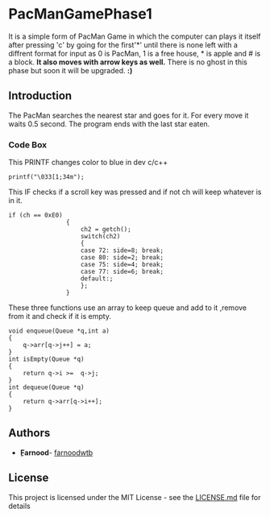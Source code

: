 # PacManGamePhase1

It is a simple form of PacMan Game in which the computer can plays it itself after pressing 'c' by going for the first'*' until there is none left with a diffrent format for input as 0 is PacMan, 1 is a free house, * is apple and # is a block.
**It also moves with arrow keys as well.**
There is no ghost in this phase but soon it will be upgraded.  **:)**

## Introduction

The PacMan searches the nearest star and goes for it.
For every move it waits 0.5 second.
The program ends with the last star eaten.

### Code Box 

This PRINTF changes color to blue in dev c/c++

````
printf("\033[1;34m");
````
This IF checks if a scroll key was pressed and if not ch will keep whatever is in it.

```
if (ch == 0xE0)
				{
					ch2 = getch();
					switch(ch2)
					{
					case 72: side=8; break;
					case 80: side=2; break;
					case 75: side=4; break;
					case 77: side=6; break;
					default:;
					};
				}
```
These three functions use an array to keep queue and add to it ,remove from it and check if it is empty. 

```
void enqueue(Queue *q,int a)
{
	q->arr[q->j++] = a;
}
int isEmpty(Queue *q)
{
	return q->i >=  q->j;
}
int dequeue(Queue *q)
{
	return q->arr[q->i++];
}
```
 
## Authors

* **ِFarnood**- [farnoodwtb](https://github.com/farnoodwtb)

## License

This project is licensed under the MIT License - see the [LICENSE.md](https://github.com/farnoodwtb/PacManGamePhase1/blob/master/LICENSE) file for details
